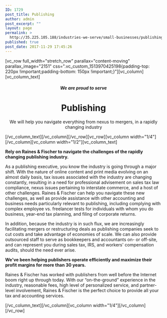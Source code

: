 ```yaml
---
ID: 1729
post_title: Publishing
author: admin
post_excerpt: ""
layout: page
permalink: >
  http://35.225.105.188/industries-we-serve/small-businesses/publishing/
published: true
post_date: 2017-11-29 17:45:26
---
```

<p>[vc_row full_width="stretch_row" parallax="content-moving" parallax_image="2151" css=".vc_custom_1513970425198{padding-top: 220px !important;padding-bottom: 150px !important;}"][vc_column][vc_column_text]<br />
<h5 style="text-align: center;">We are proud to serve</h5>
<h1 style="text-align: center;">Publishing</h1>
<p style="text-align: center;">We will help you navigate everything from nexus to mergers, in a rapidly changing industry</p>
<p>[/vc_column_text][/vc_column][/vc_row][vc_row][vc_column width="1/4"][/vc_column][vc_column width="1/2"][vc_column_text]<br />
<p style="font-weight: 400;"><b><strong>Rely on Raines &amp; Fischer to navigate the challenges of the rapidly changing publishing industry.</strong></b></p>
<p style="font-weight: 400;">As a publishing executive, you know the industry is going through a major shift. With the nature of online content and print media evolving on an almost daily basis, tax issues associated with the industry are changing constantly, resulting in a need for professional advisement on sales tax law compliance, nexus issues pertaining to interstate commerce, and a host of other challenges. Raines &amp; Fischer can help you navigate these new challenges, as well as provide assistance with other accounting and business needs particularly relevant to publishing, including complying with complex employee vs. freelancer tests for individuals with whom you do business, year-end tax planning, and filing of corporate returns.</p>
<p style="font-weight: 400;">In addition, because the industry is in such flux, we are increasingly facilitating mergers or restructuring deals as publishing companies seek to cut costs and take advantage of economies of scale. We can also provide outsourced staff to serve as bookkeepers and accountants on- or off-site, and can represent you during sales tax, IRS, and workers' compensation audits, should the need ever arise.</p>
<p style="font-weight: 400;"><b><strong>We've been helping publishers operate efficiently and maximize their profit margins for more than 30 years.</strong></b></p>
<p style="font-weight: 400;">Raines &amp; Fischer has worked with publishers from well before the Internet boom right up through today. With our “on-the-ground” experience in the industry, reasonable fees, high level of personalized service, and partner-level involvement, Raines &amp; Fischer is the perfect choice to provide all your tax and accounting services.</p>
<p>[/vc_column_text][/vc_column][vc_column width="1/4"][/vc_column][/vc_row]</p>